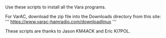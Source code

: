 Use these scripts to install all the Vara programs.

For VarAC, download the zip file into the Downloads directory from this site:
'''
https://www.varac-hamradio.com/downloadlinux
'''

These scripts are thanks to Jason KM4ACK and Eric KI7POL.


